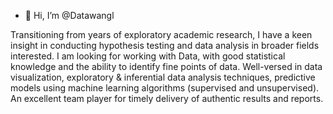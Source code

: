 - 👋 Hi, I’m @Datawangl

Transitioning from years of exploratory academic research, I have a keen insight in conducting hypothesis testing and data analysis in broader fields interested. I am looking for working with Data, with good statistical knowledge and the ability to identify fine points of data. Well-versed in data visualization, exploratory & inferential data analysis techniques, predictive models using machine learning algorithms (supervised and unsupervised). An excellent team player for timely delivery of authentic results and reports.

<!---
Datawangl/Datawangl is a ✨ special ✨ repository because its `README.md` (this file) appears on your GitHub profile.
You can click the Preview link to take a look at your changes.
--->
